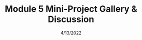 ---
title: Module 5 Mini-Project Gallery & Discussion
authors: Jon Stapleton & Eva Anderson
date: 4/13/2022
type: discussion
---